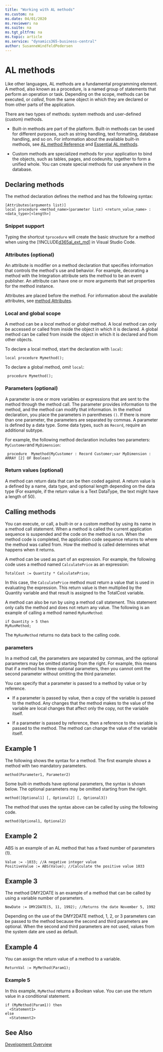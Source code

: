 ```yaml
---
title: "Working with AL methods"
ms.custom: na
ms.date: 04/01/2020
ms.reviewer: na
ms.suite: na
ms.tgt_pltfrm: na
ms.topic: article
ms.service: "dynamics365-business-central"
author: SusanneWindfeldPedersen
---
```


# AL methods

Like other languages, AL methods are a fundamental programming element. A method, also known as a procedure, is a named group of statements that perform an operation or task. Depending on the scope, methods can be executed, or *called*, from the same object in which they are declared or from other parts of the application. 

There are two types of methods: system methods and user-defined (custom) methods.

- Built-in methods are part of the platform. Built-in methods can be used for different purposes, such as string handling, text formatting, database handling, and so on. For information about the available built-in methods, see [AL method Reference](methods-auto/library.md) and [Essential AL methods](devenv-essential-al-methods.md).

- Custom methods are specialized methods for your application to bind the objects, such as tables, pages, and codeunits, together to form a unified whole. You can create special methods for use anywhere in the database.

## Declaring methods

The method declaration defines the method and has the following syntax:

```
[Attributes(arguments list)]
local procedure <method_name>(parameter list) <return_value_name> : <data_type>[<length>]
```

### Snippet support

Typing the shortcut `tprocedure` will create the basic structure for a method when using the [!INCLUDE[d365al_ext_md](../includes/d365al_ext_md.md)] in Visual Studio Code.

### Attributes (optional)

An attribute is modifier on a method declaration that specifies information that controls the method's use and behavior. For example, decorating a method with the Integration attribute sets the method to be an event publisher. An attribute can have one or more arguments that set properties for the method instance.

Attributes are placed before the method. For information about the available attributes, see [method Attributes](methods/devenv-method-attributes.md).

### Local and global scope

A method can be a *local* method or *global* method. A local method can only be accessed or called from inside the object in which it is declared. A global method can be called from inside the object in which it is declared and from other objects.

To declare a local method, start the declaration with `local`: 
```
local procedure Mymethod();
```
To declare a global method, *omit* `local`:

```
 procedure Mymethod();
```

### Parameters (optional)
A parameter is one or more variables or expressions that are sent to the method through the method call. The parameter provides information to the method, and the
method can modify that information. In the method declaration, you place the parameters in parentheses `()`. If there is more than one parameter, the parameters are separated by commas. A parameter is defined by a data type. Some data types, such as `Record`, require an additional subtype.

For example, the following method declaration includes two parameters: `MyCustomer`and `MyDimension`:
```
 procedure  Mymethod(MyCustomer : Record Customer;var MyDimension : ARRAY [2] OF Boolean)
```

### Return values (optional)
A method can return data that can be then coded against. A return value is a defined by a name, data type, and optional length depending on the data type (For example, if the return value is a Text DataType, the text might have a length of 50).

## <a name="Callmethod"></a>Calling methods
You can execute, or call, a built-in or a custom method by using its name in a method call statement. When a method is called the current application sequence is suspended and the code on the method is run. When the method code is completed, the application code sequence returns to where the method was called from. How the method is called determines what happens when it returns.

A method can be used as part of an expression. For example, the following code uses a
method named `CalculatePrice` as an expression:

```
TotalCost := Quantity * CalculatePrice;
```
In this case, the `CalculatePrice` method must return a value that is used in evaluating the expression. This return value is then multiplied by the Quantity variable and that result is assigned to the TotalCost variable.

A method can also be run by using a method call statement. This statement only calls the method and does not return any value. The following is an example of calling a method named `MyRunMethod`:

```
if Quantity > 5 then
MyRunMethod;
```

The `MyRunMethod` returns no data back to the calling code.

### <a name="Parameters"></a> parameters  
In a method call, the parameters are separated by commas, and the optional parameters may be omitted starting from the right. For example, this means that if a method has three optional parameters, then you cannot omit the second parameter without omitting the third parameter.  
  
You can specify that a parameter is passed to a method by value or by reference.  
  
- If a parameter is passed by value, then a copy of the variable is passed to the method. Any changes that the method makes to the value of the variable are local changes that affect only the copy, not the variable itself.  
  
- If a parameter is passed by reference, then a reference to the variable is passed to the method. The method can change the value of the variable itself.  

## Example 1  
The following shows the syntax for a method. The first example shows a method with two mandatory parameters.

```
method(Parameter1, Parameter2)  
```
 
Some built-in methods have optional parameters, the syntax is shown below. The optional parameters may be omitted starting from the right.

```  
method([Optional1] [, Optional2] [, Optional3])  
```  
  
The method that uses the syntax above can be called by using the following code.  
```  
method(Optional1, Optional2)  
```
  
## Example 2  
ABS is an example of an AL method that has a fixed number of parameters (1).  
  
```  
Value := -1033; //A negative integer value  
PositiveValue := ABS(Value); //Calculate the positive value 1033  
```  
  
## Example 3  
 The method DMY2DATE is an example of a method that can be called by using a variable number of parameters.  
  
```  
NewDate := DMY2DATE(5, 11, 1992); //Returns the date November 5, 1992  
```  
  
 Depending on the use of the DMY2DATE method, 1, 2, or 3 parameters can be passed to the method because the second and third parameters are optional. When the second and third parameters are not used, values from the system date are used as default.  
  
## Example 4  
You can assign the return value of a method to a variable.  
  
```  
ReturnVal := MyMethod(Param1);  
```  
  
### Example 5  
In this example, `MyMethod` returns a Boolean value. You can use the return value in a conditional statement.  
  
```  
if (MyMethod(Param1)) then  
  <Statement1>  
else  
  <Statement2>  
```

## See Also
[Development Overview](devenv-dev-overview.md)  
